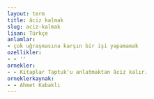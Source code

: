 ```yaml
---
layout: term
title: âciz kalmak
slug: aciz-kalmak
lisan: Türkçe
anlamlar:
- çok uğraşmasına karşın bir işi yapamamak
ozellikler:
- - ''
ornekler:
- - Kitaplar Taptuk'u anlatmaktan âciz kalır.
orneklerkaynak:
- - Ahmet Kabaklı
---
```

